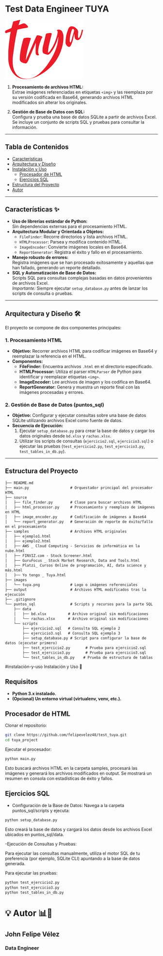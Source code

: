 # Test Data Engineer TUYA  
![Logo Tuya](images/tuya.png)

1. **Procesamiento de archivos HTML:**  
   Extrae imágenes referenciadas en etiquetas `<img>` y las reemplaza por su versión codificada en Base64, generando archivos HTML modificados sin alterar los originales.

2. **Gestión de Base de Datos con SQL:**  
   Configura y prueba una base de datos SQLite a partir de archivos Excel. Se incluye un conjunto de scripts SQL y pruebas para consultar la información.

---

## Tabla de Contenidos

- [Características](#características)
- [Arquitectura y Diseño](#arquitectura-y-diseño)
- [Instalación y Uso](#instalación-y-uso)
  - [Procesador de HTML](#procesador-de-html)
  - [Ejercicios SQL](#ejercicios-sql)
- [Estructura del Proyecto](#estructura-del-proyecto)
- [Autor](#autor)

---

## Características ✨

- **Uso de librerías estándar de Python:**  
  Sin dependencias externas para el procesamiento HTML.
- **Arquitectura Modular y Orientada a Objetos:**  
  - `FileFinder`: Recorre directorios y lista archivos HTML.  
  - `HTMLProcessor`: Parsea y modifica contenido HTML.
  - `ImageEncoder`: Convierte imágenes locales en Base64.
  - `ReportGenerator`: Registra el éxito y fallo en el procesamiento.
- **Manejo robusto de errores:**  
  Registra imágenes que se han procesado exitosamente y aquellas que han fallado, generando un reporte detallado.
- **SQL y Automatización de Base de Datos:**  
  Scripts SQL para consultas complejas basadas en datos provenientes de archivos Excel.  
  *Importante:* Siempre ejecutar `setup_database.py` antes de lanzar los scripts de consulta o pruebas.

---

## Arquitectura y Diseño 🛠

El proyecto se compone de dos componentes principales:

### 1. Procesamiento HTML
- **Objetivo:** Recorrer archivos HTML para codificar imágenes en Base64 y reemplazar la referencia en el HTML.  
- **Componentes:**
  - **FileFinder:** Encuentra archivos `.html` en el directorio especificado.
  - **HTMLProcessor:** Utiliza el parser `HTMLParser` de Python para identificar y reemplazar etiquetas `<img>`.
  - **ImageEncoder:** Lee archivos de imagen y los codifica en Base64.
  - **ReportGenerator:** Genera y muestra un reporte final con las imágenes procesadas y errores.

### 2. Gestión de Base de Datos (puntos_sql)
- **Objetivo:** Configurar y ejecutar consultas sobre una base de datos SQLite utilizando archivos Excel como fuente de datos.
- **Secuencia de Ejecución:**
  1. Ejecutar `setup_database.py` para crear la base de datos y cargar los datos originales desde `bd.xlsx` y `rachas.xlsx`.
  2. Utilizar los scripts de consultas (`ejercicio2.sql`, `ejercicio3.sql`) o ejecutar las pruebas (`test_ejercicio2.py`, `test_ejercicio3.py`, `test_tables_in_db.py`).

---

## Estructura del Proyecto

```plaintext
├── README.md
├── main.py                   # Orquestador principal del procesador HTML
├── source
│   ├── file_finder.py        # Clase para buscar archivos HTML
│   ├── html_processor.py     # Procesamiento y reemplazo de imágenes en HTML
│   ├── image_encoder.py      # Codificación de imágenes a Base64
│   └── report_generator.py   # Generación de reporte de éxito/fallo en el procesamiento
├── samples                   # Archivos HTML originales
│   ├── ejemplo1.html
│   ├── ejemplo2.html
│   ├── AWS _ Cloud Computing - Servicios de informática en la nube.html
│   ├── FINVIZ.com - Stock Screener.html
│   ├── GuruFocus _ Stock Market Research, Data and Tools.html
│   ├── Platzi_ Cursos Online de programación, AI, data science y más.html
│   ├── Yo tengo _ Tuya.html
├── images
│   └── tuya.png              # Logo o imágenes referenciales
├── output                    # Archivos HTML modificados tras la ejecución
├── .gitignore
└── puntos_sql                # Scripts y recursos para la parte SQL
    ├── data
    │   ├── bd.xlsx          # Archivo original sin modificaciones
    │   └── rachas.xlsx      # Archivo original sin modificaciones
    └── scripts
        ├── ejercicio2.sql   # Consulta SQL ejemplo 2
        ├── ejercicio3.sql   # Consulta SQL ejemplo 3
        ├── setup_database.py # Script para configurar la base de datos (ejecutar primero)
        ├── test_ejercicio2.py       # Prueba para ejercicio2.sql
        ├── test_ejercicio3.py       # Prueba para ejercicio3.sql
        └── test_tables_in_db.py    # Prueba de estructura de tablas
```
#instalación-y-uso
Instalación y Uso 🔧
## Requisitos
- **Python 3.x instalado.**
- **(Opcional) Un entorno virtual (virtualenv, venv, etc.).**

## Procesador de HTML
Clonar el repositorio:

```bash
git clone https://github.com/felipevelez48/test_tuya.git
cd tuya_project
```
Ejecutar el procesador:

```bash
python main.py
```
Esto buscará archivos HTML en la carpeta samples, procesará las imágenes y generará los archivos modificados en output. Se mostrará un resumen en consola con estadísticas de éxito y fallos.

## Ejercicios SQL
- Configuración de la Base de Datos: Navega a la carpeta puntos_sql/scripts y ejecuta:

```bash
python setup_database.py
```
Esto creará la base de datos y cargará los datos desde los archivos Excel ubicados en puntos_sql/data.

-Ejecución de Consultas y Pruebas:

Para ejecutar las consultas manualmente, utiliza el motor SQL de tu preferencia (por ejemplo, SQLite CLI) apuntando a la base de datos generada.

Para ejecutar las pruebas:

```bash
python test_ejercicio2.py
python test_ejercicio3.py
python test_tables_in_db.py
```
# 💡 Autor 📊🤖
## John Felipe Vélez
### Data Engineer
